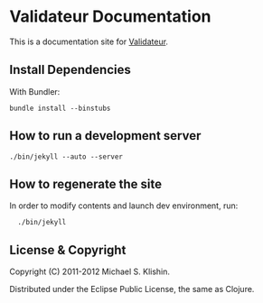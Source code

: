 # Validateur Documentation

This is a documentation site for [Validateur](http://clojurevalidations.info).


## Install Dependencies

With Bundler:

    bundle install --binstubs


## How to run a development server

    ./bin/jekyll --auto --server


## How to regenerate the site

In order to modify contents and launch dev environment, run:

      ./bin/jekyll


## License & Copyright

Copyright (C) 2011-2012 Michael S. Klishin.

Distributed under the Eclipse Public License, the same as Clojure.
